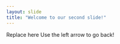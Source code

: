 ```yaml
---
layout: slide
title: "Welcome to our second slide!"
---
```

Replace here
Use the left arrow to go back!
